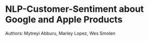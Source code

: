 # NLP-Customer-Sentiment about Google and Apple Products
Authors: Mytreyi Abburu, Marley Lopez, Wes Smolen

